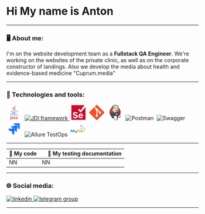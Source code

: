 
# Hi My name is Anton

---

### :desktop_computer:  About me:
<div>
I'm on the website development team as a <b>Fullstack QA Engineer</b>. We're working on the websites of the private clinic, as well as on the corporate constructor of landings. Also we develop the media about health and evidence-based medicine "Cuprum.media"
</div>


---

### :nut_and_bolt:  Technologies and tools:

<div>
  <img src="https://github.com/devicons/devicon/blob/master/icons/java/java-original-wordmark.svg" title="java" alt="java" width="40" height="40"/>&nbsp
  <a href="https://jdi.epam.com/"><img src="https://avatars.githubusercontent.com/u/33630149?s=200&v=4" title="JDI framework" alt="JDI framework" width="40" height="40"/>&nbsp</a>
  <img src="https://github.com/devicons/devicon/blob/master/icons/selenium/selenium-original.svg" title="selenium" alt="selenium" width="40"
  height="40"/>&nbsp
  <img src="https://github.com/devicons/devicon/blob/master/icons/git/git-original.svg" title="Git" alt="Git" width="40" height="40"/>&nbsp
  <img src="https://github.com/devicons/devicon/blob/master/icons/jenkins/jenkins-original.svg" title="Jenkins" alt="Jenkins" width="40" height="40"/>&nbsp
  <img src="https://www.svgrepo.com/show/354202/postman-icon.svg" title="Postman" alt="Postman" width="40" height="40"/>&nbsp
  <img src="https://www.svgrepo.com/show/306821/swagger.svg" title="Swagger" alt="Swagger" width="40" height="40"/>&nbsp
  <img src="https://github.com/devicons/devicon/blob/master/icons/jira/jira-original.svg" title="Jira" alt="Jira" width="40" height="40"/>&nbsp
  <img src="https://qameta.io/static/svg/testopslogo.b6d13ab1.svg" title="Allure TestOps" alt="Allure TestOps" width="70" height="40"/>&nbsp
  <img src="https://github.com/devicons/devicon/blob/master/icons/mysql/mysql-original-wordmark.svg" title="MySQL" alt="MySQL" width="40" height="40"/>&nbsp
</div>

---

| :floppy_disk:	 My code |    &nbsp;&nbsp;&nbsp;  :page_with_curl:    My testing documentation |
| --- | --- |
| NN | NN |


---

### :globe_with_meridians:  Social media:

  <div id="badges">
    <a href="https://www.linkedin.com/in/anton-arteev/" target="_blank">
      <img src="https://cdn-icons-png.flaticon.com/512/2504/2504799.png" width="40" height="40" alt="linkedin" />
    </a>
    <a href="https://t.me/antonchegg" target="_blank">
      <img src="https://upload.wikimedia.org/wikipedia/commons/b/b7/Font_Awesome_5_brands_telegram.svg" width="40" height="40" alt="telegram group" />
    </a>
  </div>


---



